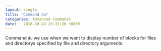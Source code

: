```yaml
---
layout: single
title: "Command du"
categories: Advanced Commands
date:   2018-10-24 13:31:20 +0200
---
```



Command ```du```
we use when we want to display number of blocks for files and directorys specified by file and directory arguments.
